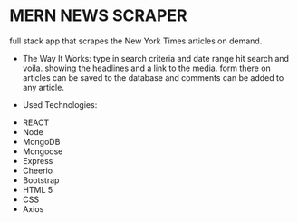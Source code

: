 # MERN NEWS SCRAPER

full stack app that scrapes the New York Times articles on demand.

* The Way It Works:
 type in search criteria and date range hit search and voila. showing the headlines and a link to the media. 
 form there on articles can be saved to the database and comments can be added to any article.


* Used Technologies:
- REACT
- Node
- MongoDB
- Mongoose 
- Express  
- Cheerio 
- Bootstrap 
- HTML 5 
- CSS 
- Axios
